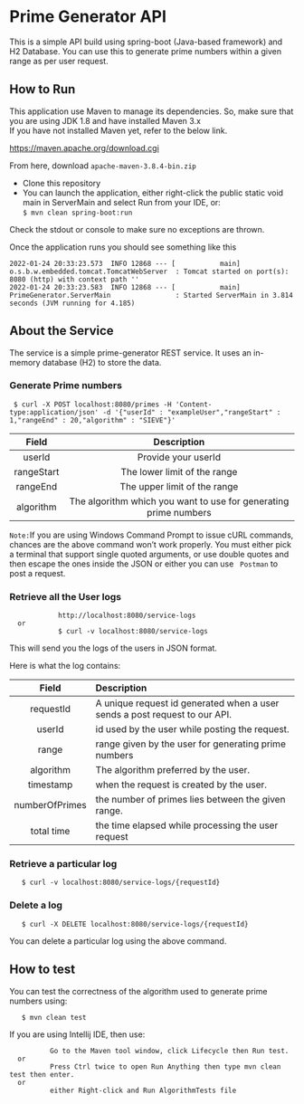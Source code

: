 # Prime Generator API
This is a simple API build using spring-boot (Java-based framework) and H2 Database.
You can use this to generate prime numbers within a given range as per user request.  

## How to Run
   This application use Maven to manage its dependencies. So, make sure that you are using JDK 1.8 and have installed Maven 3.x  
   If you have not installed Maven yet, refer to the below link. 
        
   https://maven.apache.org/download.cgi
      
   From here, download ``` apache-maven-3.8.4-bin.zip ```
   * Clone this repository
   * You can launch the application, either right-click the public static void main in ServerMain and select Run from your IDE, or:  
   	``` $ mvn clean spring-boot:run
   	```
   
   Check the stdout or console to make sure no exceptions are thrown.
   
   Once the application runs you should see something like this
   ```
   2022-01-24 20:33:23.573  INFO 12868 --- [           main] o.s.b.w.embedded.tomcat.TomcatWebServer  : Tomcat started on port(s): 8080 (http) with context path ''
   2022-01-24 20:33:23.583  INFO 12868 --- [           main] PrimeGenerator.ServerMain                : Started ServerMain in 3.814 seconds (JVM running for 4.185)
   ```
    
##   About the Service
   The service is a simple prime-generator REST service. It uses an in-memory database (H2) to store the data.
   
###   Generate Prime numbers

   ```curl 
    $ curl -X POST localhost:8080/primes -H 'Content-type:application/json' -d '{"userId" : "exampleUser","rangeStart" : 1,"rangeEnd" : 20,"algorithm" : "SIEVE"}'
   ```
     
     
   |Field|Description|
   |:---:|:---:|
   |userId|Provide your userId|
   |rangeStart|The lower limit of the range|
   |rangeEnd|The upper limit of the range|
   |algorithm|The algorithm which you want to use for generating prime numbers|

   ``` Note: ```If you are using Windows Command Prompt to issue cURL commands, chances are the above command won’t work properly. You must either pick a terminal that support single quoted arguments, or use double quotes and then escape the ones inside the JSON or either you can use ``` Postman``` to post a request.
      
   
###   Retrieve all the User logs 
```
            http://localhost:8080/service-logs
  or
            $ curl -v localhost:8080/service-logs 
```
   This will send you the logs of the users in JSON format.
     
   Here is what the log contains:
   
   |Field|Description|
   |:---:|:---|
   |requestId|  A unique request id generated when a user sends a post request to our API.|
   |userId |  id used by the user while posting the request.|
   |range | range given by the user for generating prime numbers|
   |algorithm | The algorithm preferred by the user.|
   |timestamp | when the request is created by the user.|
   |numberOfPrimes | the number of primes lies between the given range.|
   |total time | the time elapsed while processing the user request|
   
###   Retrieve a particular log

```curl   
   $ curl -v localhost:8080/service-logs/{requestId}
```   

   
###   Delete a log
```curl     
   $ curl -X DELETE localhost:8080/service-logs/{requestId}
```   
   You can delete a particular log using the above command.
   
   
##   How to test

   You can test the correctness of the algorithm used to generate prime numbers using:
    
```
   $ mvn clean test
```
   If you are using Intellij IDE, then use:
```
          Go to the Maven tool window, click Lifecycle then Run test.    
  or
          Press Ctrl twice to open Run Anything then type mvn clean test then enter.      
  or 
          either Right-click and Run AlgorithmTests file 
```   
   



